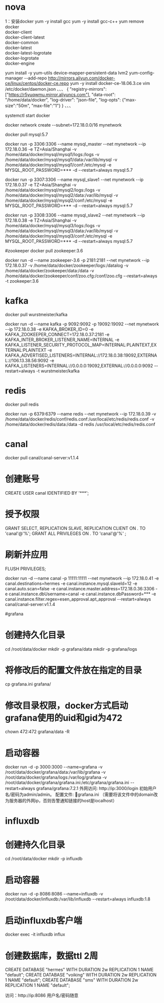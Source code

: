 
# nova

1：安装docker
yum -y install gcc
yum -y install gcc-c++
yum remove docker \
                  docker-client \
                  docker-client-latest \
                  docker-common \
                  docker-latest \
                  docker-latest-logrotate \
                  docker-logrotate \
                  docker-engine

yum install -y yum-utils device-mapper-persistent-data lvm2
yum-config-manager --add-repo http://mirrors.aliyun.com/docker-ce/linux/centos/docker-ce.repo
yum -y install docker-ce-18.06.3.ce
vim /etc/docker/daemon.json
、、、
{
  "registry-mirrors": ["https://r5yuqwmu.mirror.aliyuncs.com"],
  "data-root": "/home/data/docker",
  "log-driver": "json-file",
  "log-opts": {"max-size":"50m", "max-file":"1"}
}
、、、

systemctl start docker

docker network create --subnet=172.18.0.0/16 mynetwork

docker pull mysql:5.7

docker run -p 3306:3306 --name mysql_master --net mynetwork --ip 172.18.0.36 -e TZ=Asia/Shanghai -v /home/data/docker/mysql/mysql1/logs:/logs -v /home/data/docker/mysql/mysql1/data:/var/lib/mysql -v /home/data/docker/mysql/mysql1/conf:/etc/mysql -e MYSQL_ROOT_PASSWORD=*** -d --restart=always mysql:5.7

docker run -p 3307:3306 --name mysql_slave1 --net mynetwork --ip 172.18.0.37 -e TZ=Asia/Shanghai -v /home/data/docker/mysql/mysql2/logs:/logs -v /home/data/docker/mysql/mysql2/data:/var/lib/mysql -v /home/data/docker/mysql/mysql2/conf:/etc/mysql -e MYSQL_ROOT_PASSWORD=*** -d --restart=always mysql:5.7

docker run -p 3308:3306 --name mysql_slave2 --net mynetwork --ip 172.18.0.38 -e TZ=Asia/Shanghai -v /home/data/docker/mysql/mysql3/logs:/logs -v /home/data/docker/mysql/mysql3/data:/var/lib/mysql -v /home/data/docker/mysql/mysql3/conf:/etc/mysql -e MYSQL_ROOT_PASSWORD=*** -d --restart=always mysql:5.7


#zookeeper
docker pull zookeeper:3.6

docker run -d --name zookeeper-3.6 -p 2181:2181 --net mynetwork --ip 172.18.0.37 -v /home/data/docker/zookeeper/logs:/datalog -v /home/data/docker/zookeeper/data:/data -v /home/data/docker/zookeeper/conf/zoo.cfg:/conf/zoo.cfg --restart=always -t  zookeeper:3.6

# kafka
docker pull wurstmeister/kafka

docker run -d --name kafka -p 9092:9092 -p 19092:19092 --net mynetwork --ip 172.18.0.38  -e KAFKA_BROKER_ID=0 -e KAFKA_ZOOKEEPER_CONNECT=172.18.0.37:2181 -e KAFKA_INTER_BROKER_LISTENER_NAME=INTERNAL -e KAFKA_LISTENER_SECURITY_PROTOCOL_MAP=INTERNAL:PLAINTEXT,EXTERNAL:PLAINTEXT -e KAFKA_ADVERTISED_LISTENERS=INTERNAL://172.18.0.38:19092,EXTERNAL://106.13.38.56:9092 -e KAFKA_LISTENERS=INTERNAL://0.0.0.0:19092,EXTERNAL://0.0.0.0:9092 --restart=always -t wurstmeister/kafka

# redis
docker pull redis

docker run -p 6379:6379 --name redis --net mynetwork --ip 172.18.0.39 -v /home/data/docker/redis/conf/redis.conf:/usr/local/etc/redis/redis.conf -v /home/data/docker/redis/data:/data -d redis /usr/local/etc/redis/redis.conf

# canal
docker pull canal/canal-server:v1.1.4

# 创建账号
CREATE USER canal IDENTIFIED BY '***'; 
# 授予权限
GRANT SELECT, REPLICATION SLAVE, REPLICATION CLIENT ON *.* TO 'canal'@'%';
GRANT ALL PRIVILEGES ON *.* TO 'canal'@'%' ;
# 刷新并应用
FLUSH PRIVILEGES;

docker run -d --name canal -p 11111:11111 --net mynetwork --ip 172.18.0.41 -e canal.destinations=hermes -e canal.instance.mysql.slaveId=12 -e  canal.auto.scan=false -e canal.instance.master.address=172.18.0.36:3306 -e canal.instance.dbUsername=canal -e canal.instance.dbPassword=*** -e  canal.instance.filter.regex=esen_approval.apt_approval --restart=always canal/canal-server:v1.1.4

#grafana
# 创建持久化目录
cd /root/data/docker
mkdir -p grafana/data
mkdir -p grafana/logs
# 将修改后的配置文件放在指定的目录
cp grafana.ini grafana/
# 修改目录权限，docker方式启动grafana使用的uid和gid为472
chown 472:472 grafana/data -R
# 启动容器
docker run -d -p 3000:3000 --name=grafana -v /root/data/docker/grafana/data:/var/lib/grafana -v /root/data/docker/grafana/logs:/var/log/grafana -v /root/data/docker/grafana/grafana.ini:/etc/grafana/grafana.ini --restart=always grafana/grafana:7.2.1
外网访问: http://ip:3000/login  初始用户名/密码为admin/admin。
配置文件: 📎grafana.ini （需要将该文件中的domain改为服务器的外网ip，否则告警通知链接的host是localhost）

# influxdb
# 创建持久化目录
cd /root/data/docker
mkdir -p influxdb
# 启动容器
docker run -d -p 8086:8086 --name=influxdb -v /root/data/docker/influxdb:/var/lib/influxdb --restart=always influxdb:1.8

# 启动influxdb客户端
docker exec -it influxdb influx
# 创建数据库，数据ttl 2周
CREATE DATABASE "hermes" WITH DURATION 2w REPLICATION 1 NAME "default";
CREATE DATABASE "voiking" WITH DURATION 2w REPLICATION 1 NAME "default";
CREATE DATABASE "sms" WITH DURATION 2w REPLICATION 1 NAME "default";

访问：http://ip:8086 用户名/密码随意




